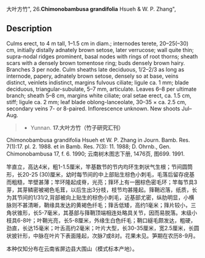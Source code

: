 大叶方竹",
26.**Chimonobambusa grandifolia** Hsueh & W. P. Zhang",

## Description
Culms erect, to 4 m tall, 1–1.5 cm in diam.; internodes terete, 20–25(–30) cm, initially distally adnately brown setose, later verrucose; wall quite thin; supra-nodal ridges prominent, basal nodes with rings of root thorns; sheath scars with a densely brown tomentose ring; buds densely brown hairy. Branches 3 per node. Culm sheaths late deciduous, 1/2–2/3 as long as internode, papery, adnately brown setose, densely so at base, veins distinct, veinlets indistinct, margins fulvous ciliate; ligule ca. 1 mm; blade deciduous, triangular-subulate, 5–7 mm, articulate. Leaves 6–8 per ultimate branch; sheath 5–8 cm, margins white ciliate; oral setae erect, ca. 1.5 cm, stiff; ligule ca. 2 mm; leaf blade oblong-lanceolate, 30–35 × ca. 2.5 cm, secondary veins 7- or 8-paired. Inflorescence unknown. New shoots Jul–Aug.

> * Yunnan.
**17.大叶方竹（竹子研究汇刊）**

Chimonobambusa grandifolia Hsueh et W. P. Zhang in Journ. Bamb. Res. 7(1):17. pl. 2. 1988. et in Bamb. Res. 7(3): 11. 1988; D. Ohrnb., Gen. Chimonobambusa 17, f. 6. 1990; 云南树木图志下册, 1476页, 图699. 1991.

竿直立，高达4米，粗1-1.5厘米，竿基数节的节内均环生刺状气生根；节间圆筒形，长20-25 (30)厘米，幼时每节间的中上部贴生棕色小刺毛，毛落后留存疣基而粗糙，竿壁甚薄；竿环隆起成脊，光亮；箨环上有一圈棕色密毛环；竿每节具3芽，其芽鳞密被褐色毛茸，以后生出3分枝，枝节均甚隆起。箨鞘迟落，纸质，长为其节间的1/31/2,背部被向上贴生的棕色小刺毛，近基部尤密，纵肋明显，小横脉则不甚清晰，鞘缘具发达的黄褐色纤毛；箨舌低矮，高约1毫米；箨片较小，三角状锥形，长5-7毫米，其基部与箨鞘顶端相连处略具关节，因而易脱落。末级小枝具6-8叶；叶鞘光亮，长5-8厘米，外缘生白色纤毛；鞘口繸毛颇发达，粗硬，劲直，长达15毫米；叶舌高约2毫米；叶片大型，长30-35厘米，宽2.5厘米，长圆状披针形，中脉在叶片下表面隆起，次脉7或8对。花果未见。笋期在农历8-9月。

本种仅知分布在云南省屏边县大围山（模式标本产地）。
